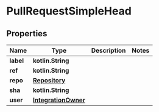 
# PullRequestSimpleHead

## Properties
Name | Type | Description | Notes
------------ | ------------- | ------------- | -------------
**label** | **kotlin.String** |  | 
**ref** | **kotlin.String** |  | 
**repo** | [**Repository**](Repository.md) |  | 
**sha** | **kotlin.String** |  | 
**user** | [**IntegrationOwner**](IntegrationOwner.md) |  | 



